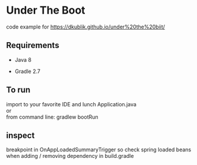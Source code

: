 Under The Boot
===============

code example for https://dkublik.github.io/under%20the%20biit/


## Requirements

* Java 8

* Gradle 2.7

## To run
import to your favorite IDE and lunch Application.java  
or  
from command line: gradlew bootRun


## inspect
breakpoint in OnAppLoadedSummaryTrigger so check spring loaded beans when adding / removing dependency in build.gradle


